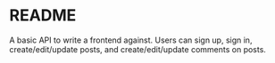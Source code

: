 # README

A basic API to write a frontend against.  Users can sign up, sign in, create/edit/update
posts, and create/edit/update comments on posts.
